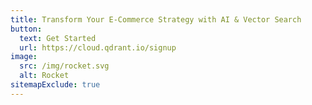 ```yaml
---
title: Transform Your E-Commerce Strategy with AI & Vector Search
button:
  text: Get Started
  url: https://cloud.qdrant.io/signup
image: 
  src: /img/rocket.svg
  alt: Rocket
sitemapExclude: true
---
```

